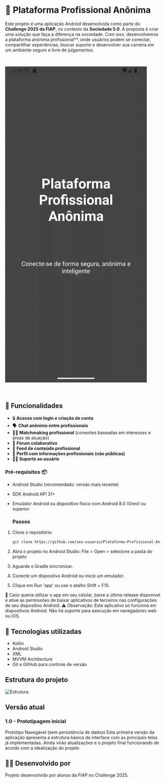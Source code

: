 # 📱 Plataforma Profissional Anônima

Este projeto é uma aplicação Android desenvolvida como parte do **Challenge 2025 da FIAP**, no contexto da **Sociedade 5.0**. A proposta é criar uma solução que faça a diferença na sociedade. Com isso, desenvolvemos a plataforma anônima profissional**, onde usuários podem se conectar, compartilhar experiências, buscar suporte e desenvolver sua carreira em um ambiente seguro e livre de julgamentos.  

<br>

![Estrutura](assets-readme/demo.gif)

<br>
 
## 🚀 Funcionalidades

- 🔒 **Acesso com login e criação de conta**
- 🗣️ **Chat anônimo entre profissionais**
- 🧑‍💼 **Matchmaking profissional** (conexões baseadas em interesses e áreas de atuação)
- 💬 **Fórum colaborativo**
- 📰 **Feed de conteúdo profissional**
- 👤 **Perfil com informações profissionais (não públicas)**
- 👩‍💻 **Suporte ao usuário**

### Pré-requisitos 📦

- Android Studio (recomendado: versão mais recente)
- SDK Android API 31+
- Emulador Android ou dispositivo físico com Android 8.0 (Oreo) ou superior

  ### Passos

1. Clone o repositório:

   ```bash
   git clone https://github.com/seu-usuario/Plataforma-Profissional-Anonima.git 
   
2. Abra o projeto no Android Studio:
  File > Open > selecione a pasta do projeto
3. Aguarde o Gradle sincronizar.
4. Conecte um dispositivo Android ou inicie um emulador.
5. Clique em Run 'app' ou use o atalho Shift + F10.
   
📱 Caso queria utilizar o app em seu celular, baixe a última release disponível e ative as permissões de baixar aplicativos de terceiros nas configurações de seu dispositivo Android.
⚠️ Observação: Este aplicativo só funciona em dispositivos Android. Não há suporte para execução em navegadores web ou iOS.


## 🧠 Tecnologias utilizadas
- Kotlin 
- Android Studio
- XML
- MVVM Architecture
- Git e GitHub para controle de versão

## Estrutura do projeto
![Estrutura](assets-readme/estrutura.png)

## Versão atual
### 1.0 - Prototipagem inicial
Protótipo Navegável (sem persistência de dados)
Esta primeira versão da aplicação apresenta a estrutura básica da interface com as principais telas já implementadas. Ainda virão atualizações e o projeto final funcionando de acordo com a idealização do projeto


## 🧑‍💻 Desenvolvido por
Projeto desenvolvido por alunos da FIAP no Challenge 2025. 
   
